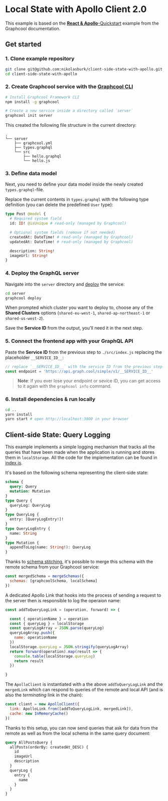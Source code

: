 # Local State with Apollo Client 2.0

This example is based on the [**React & Apollo**-Quickstart](https://www.graph.cool/docs/quickstart/frontend/react/apollo-tijghei9go/) example from the Graphcool documentation.

## Get started

### 1. Clone example repository

```sh
git clone git@github.com:nikolasburk/client-side-state-with-apollo.git
cd client-side-state-with-apollo
```

### 2. Create Graphcool service with the [Graphcool CLI](https://docs-next.graph.cool/reference/graphcool-cli/overview-zboghez5go)

```sh
# Install Graphcool Framework CLI
npm install -g graphcool

# Create a new service inside a directory called `server`
graphcool init server
```

This created the following file structure in the current directory:

```
.
└── server
    ├── graphcool.yml
    ├── types.graphql
    └── src
        ├── hello.graphql
        └── hello.js
```

### 3. Define data model

Next, you need to define your data model inside the newly created `types.graphql`-file.

Replace the current contents in `types.graphql` with the following type definition (you can delete the predefined `User` type):

```graphql
type Post @model {
  # Required system field
  id: ID! @isUnique # read-only (managed by Graphcool)

  # Optional system fields (remove if not needed)
  createdAt: DateTime! # read-only (managed by Graphcool)
  updatedAt: DateTime! # read-only (managed by Graphcool)

  description: String!
  imageUrl: String!
}
```

### 4. Deploy the GraphQL server

Navigate into the `server` directory and [deploy](https://docs-next.graph.cool/reference/graphcool-cli/commands-aiteerae6l#graphcool-deploy) the service:

```sh
cd server
graphcool deploy
```

When prompted which cluster you want to deploy to, choose any of the **Shared Clusters** options (`shared-eu-west-1`, `shared-ap-northeast-1` or `shared-us-west-2`).

Save the **Service ID** from the output, you'll need it in the next step.


### 5. Connect the frontend app with your GraphQL API

Paste the **Service ID** from the previous step to `./src/index.js` replacing the placeholder `__SERVICE_ID__`:

```js
// replace `__SERVICE_ID__` with the service ID from the previous step
const endpoint = 'https://api.graph.cool/simple/v1/__SERVICE_ID__'
```

> **Note**: If you ever lose your endpoint or sevice ID, you can get access to it again with the `graphcool info` command.

### 6. Install dependencies & run locally

```sh
cd ..
yarn install
yarn start # open http://localhost:3000 in your browser
```


## Client-side State: Query Logging

This example implements a simple logging mechanism that tracks all the queries that have been made when the application is running and stores them in `localStorage`. All the code for the implementation can be found in [index.js](./src/index.js).

It's based on the following schema representing the client-side state:

```graphql
schema {
  query: Query
  mutation: Mutation
}
type Query {
  queryLog: QueryLog
}
type QueryLog {
  entry: [QueryLogEntry!]!
}
type QueryLogEntry {
  name: String
}
type Mutation {
  appendToLog(name: String!): QueryLog
}
```

Thanks to [schema stitching](dev.apollodata.com/tools/graphql-tools/schema-stitching.html), it's possible to merge this schema with the remote schema from your Graphcool service:

```js
const mergedSchema = mergeSchemas({
  schemas: [graphcoolSchema, localSchema]
})
```

A dedicated Apollo Link that hooks into the process of sending a request to the server then is responsible to log the operaion name:

```js
const addToQueryLogLink = (operation, forward) => {

  const { operationName } = operation
  const { queryLog } = localStorage
  const queryLogArray = JSON.parse(queryLog)
  queryLogArray.push({
    name: operationName
  })
  localStorage.queryLog = JSON.stringify(queryLogArray)
  return forward(operation).map(result => {
    console.table(localStorage.queryLog)
    return result
  })

}
```

The `ApolloClient` is instantiated with a the above `addToQueryLogLink` and the `mergedLink` which can respond to queries of the remote and local API (and is also the _terminating_ link in the chain):

```js
const client = new ApolloClient({
  link: ApolloLink.from([addToQueryLogLink, mergedLink]),
  cache: new InMemoryCache()
})
```

Thanks to this setup, you can now send queries that ask for data from the remote as well as from the local schema in the same query document:

```graphql
query AllPostsQuery {
  allPosts(orderBy: createdAt_DESC) {
    id
    imageUrl
    description
  }
  queryLog {
    entry {
      name
    }
  } 
}
```














